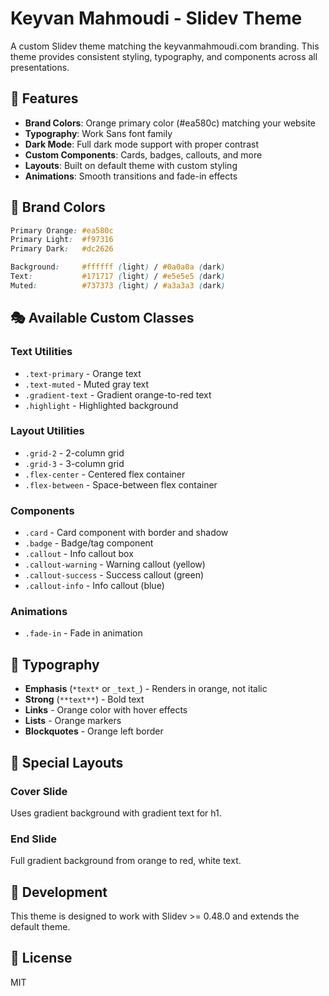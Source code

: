 # Keyvan Mahmoudi - Slidev Theme

A custom Slidev theme matching the keyvanmahmoudi.com branding. This theme provides consistent styling, typography, and components across all presentations.

## 🎨 Features

- **Brand Colors**: Orange primary color (#ea580c) matching your website
- **Typography**: Work Sans font family
- **Dark Mode**: Full dark mode support with proper contrast
- **Custom Components**: Cards, badges, callouts, and more
- **Layouts**: Built on default theme with custom styling
- **Animations**: Smooth transitions and fade-in effects

## 🎯 Brand Colors

```css
Primary Orange: #ea580c
Primary Light:  #f97316
Primary Dark:   #dc2626

Background:     #ffffff (light) / #0a0a0a (dark)
Text:           #171717 (light) / #e5e5e5 (dark)
Muted:          #737373 (light) / #a3a3a3 (dark)
```

## 🎭 Available Custom Classes

### Text Utilities
- `.text-primary` - Orange text
- `.text-muted` - Muted gray text
- `.gradient-text` - Gradient orange-to-red text
- `.highlight` - Highlighted background

### Layout Utilities
- `.grid-2` - 2-column grid
- `.grid-3` - 3-column grid
- `.flex-center` - Centered flex container
- `.flex-between` - Space-between flex container

### Components
- `.card` - Card component with border and shadow
- `.badge` - Badge/tag component
- `.callout` - Info callout box
- `.callout-warning` - Warning callout (yellow)
- `.callout-success` - Success callout (green)
- `.callout-info` - Info callout (blue)

### Animations
- `.fade-in` - Fade in animation

## 📝 Typography

- **Emphasis** (`*text*` or `_text_`) - Renders in orange, not italic
- **Strong** (`**text**`) - Bold text
- **Links** - Orange color with hover effects
- **Lists** - Orange markers
- **Blockquotes** - Orange left border

## 🎨 Special Layouts

### Cover Slide
Uses gradient background with gradient text for h1.

### End Slide
Full gradient background from orange to red, white text.

## 🔧 Development

This theme is designed to work with Slidev >= 0.48.0 and extends the default theme.

## 📄 License

MIT

